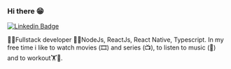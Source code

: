 ### Hi there 😁

[![Linkedin Badge](https://img.shields.io/badge/-LinkedIn-blue?style=flat-square&logo=Linkedin&logoColor=white&link=https://www.linkedin.com/in/willian-petri-84a935135)](https://www.linkedin.com/in/willian-petri-84a935135)

👨‍💻Fullstack developer
👨‍💻NodeJs, ReactJs, React Native, Typescript.
In my free time i like to watch movies (🎞️) and series (📺), to listen to music (🎵) and to workout🏋️🏃.



<!--
**willianPetri/willianPetri** is a ✨ _special_ ✨ repository because its `README.md` (this file) appears on your GitHub profile.

Here are some ideas to get you started:

- 🔭 I’m currently working on ...
- 🌱 I’m currently learning ...
- 👯 I’m looking to collaborate on ...
- 🤔 I’m looking for help with ...
- 💬 Ask me about ...
- 📫 How to reach me: ...
- 😄 Pronouns: ...
- ⚡ Fun fact: ...
-->
